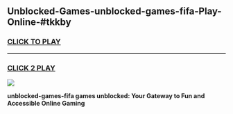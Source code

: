 
## Unblocked-Games-unblocked-games-fifa-Play-Online-#tkkby
<h3>
<a href="https://premium.freeplayer.one?title=unblocked-games-fifa&ref=27F">CLICK TO PLAY</a></h3>
<hr>

<h3>
<a href="https://premium.freeplayer.one?title=unblocked-games-fifa&ref=27F">CLICK 2 PLAY</a>
  
</h3>

<a href="https://premium.freeplayer.one?title=unblocked-games-fifa&ref=27F"><img src="https://clearcache.store/games.png"></a>


**unblocked-games-fifa games unblocked: Your Gateway to Fun and Accessible Online Gaming**
